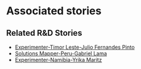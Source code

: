 # Associated stories

<!-- !!DO NOT REMOVE!! start autogenerated hyperlinks -->
## Related R&D Stories
- [Experimenter-Timor Leste-Julio Fernandes Pinto](/RnD-Archive/stories/?doc=Experimenters_TLS)
- [Solutions Mapper-Peru-Gabriel Lama](/RnD-Archive/stories/?doc=SolutionMappers_PER)
- [Experimenter-Namibia-Yrika Maritz](/RnD-Archive/stories/?doc=Experimenters_NAM)
<!-- !!DO NOT REMOVE!! end autogenerated hyperlinks -->